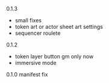 0.1.3
- small fixes
- token art or actor sheet art settings
- sequencer roulete

0.1.2
- token layer button gm only now
- immersive mode

0.1.0
manifest fix
